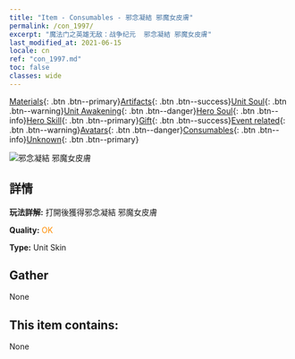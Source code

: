 ```yaml
---
title: "Item - Consumables - 邪念凝結 邪魔女皮膚"
permalink: /con_1997/
excerpt: "魔法门之英雄无敌：战争纪元  邪念凝結 邪魔女皮膚"
last_modified_at: 2021-06-15
locale: cn
ref: "con_1997.md"
toc: false
classes: wide
---
```

 [Materials](/ItemsCN/){: .btn .btn--primary}[Artifacts](/ItemsCN/Artifacts/){: .btn .btn--success}[Unit Soul](/ItemsCN/UnitSoul/){: .btn .btn--warning}[Unit Awakening](/ItemsCN/UnitAwakening/){: .btn .btn--danger}[Hero Soul](/ItemsCN/HeroSoul/){: .btn .btn--info}[Hero Skill](/ItemsCN/HeroSkill/){: .btn .btn--primary}[Gift](/ItemsCN/Gift/){: .btn .btn--success}[Event related](/ItemsCN/Events/){: .btn .btn--warning}[Avatars](/ItemsCN/Avatars/){: .btn .btn--danger}[Consumables](/ItemsCN/Consumables/){: .btn .btn--info}[Unknown](/ItemsCN/Unknown/){: .btn .btn--primary}

 ![邪念凝結 邪魔女皮膚](/images/u/ti_xiemonvpifu2.jpg)

## 詳情
 **玩法詳解:** 打開後獲得邪念凝結 邪魔女皮膚

 **Quality:** <span style="color: #FF8C00">OK</span>

 **Type:** Unit Skin

## Gather

  None

## This item contains:

  None

